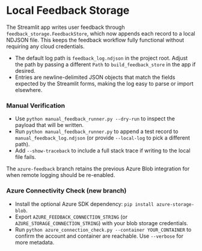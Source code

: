 # Local Feedback Storage

The Streamlit app writes user feedback through `feedback_storage.FeedbackStore`,
which now appends each record to a local NDJSON file. This keeps the feedback
workflow fully functional without requiring any cloud credentials.

- The default log path is `feedback_log.ndjson` in the project root. Adjust the
  path by passing a different `Path` to `build_feedback_store` in the app if
  desired.
- Entries are newline-delimited JSON objects that match the fields expected by
  the Streamlit forms, making the log easy to parse or import elsewhere.

### Manual Verification

- Use `python manual_feedback_runner.py --dry-run` to inspect the payload that
  will be written.
- Run `python manual_feedback_runner.py` to append a test record to
  `manual_feedback_log.ndjson` (or provide `--local-log` to pick a different
  path).
- Add `--show-traceback` to include a full stack trace if writing to the local
  file fails.

The `azure-feedback` branch retains the previous Azure Blob integration for when
remote logging should be re-enabled.

### Azure Connectivity Check (new branch)

- Install the optional Azure SDK dependency: `pip install azure-storage-blob`.
- Export `AZURE_FEEDBACK_CONNECTION_STRING` (or `AZURE_STORAGE_CONNECTION_STRING`) with your blob storage credentials.
- Run `python azure_connection_check.py --container YOUR_CONTAINER` to confirm the account and container are reachable. Use `--verbose` for more metadata.
